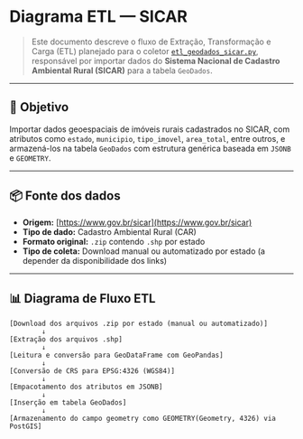 # Diagrama ETL — SICAR

> Este documento descreve o fluxo de Extração, Transformação e Carga (ETL) planejado para o coletor [`etl_geodados_sicar.py`](./etl_geodados_sicar.py), responsável por importar dados do **Sistema Nacional de Cadastro Ambiental Rural (SICAR)** para a tabela `GeoDados`.

---

## 🎯 Objetivo

Importar dados geoespaciais de imóveis rurais cadastrados no SICAR, com atributos como `estado`, `municipio`, `tipo_imovel`, `area_total`, entre outros, e armazená-los na tabela `GeoDados` com estrutura genérica baseada em `JSONB` e `GEOMETRY`.

---

## 📦 Fonte dos dados

- **Origem:** [https://www.gov.br/sicar](https://www.gov.br/sicar)
- **Tipo de dado:** Cadastro Ambiental Rural (CAR)
- **Formato original:** `.zip` contendo `.shp` por estado
- **Tipo de coleta:** Download manual ou automatizado por estado (a depender da disponibilidade dos links)

---

## 📊 Diagrama de Fluxo ETL

```text
[Download dos arquivos .zip por estado (manual ou automatizado)]
        ↓
[Extração dos arquivos .shp]
        ↓
[Leitura e conversão para GeoDataFrame com GeoPandas]
        ↓
[Conversão de CRS para EPSG:4326 (WGS84)]
        ↓
[Empacotamento dos atributos em JSONB]
        ↓
[Inserção em tabela GeoDados]
        ↓
[Armazenamento do campo geometry como GEOMETRY(Geometry, 4326) via PostGIS]
